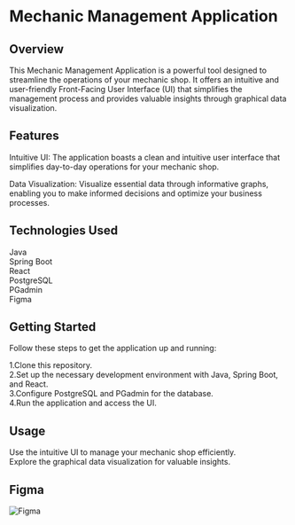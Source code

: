 # Mechanic Management Application

## Overview
This Mechanic Management Application is a powerful tool designed to streamline the operations of your mechanic shop. It offers an intuitive and user-friendly Front-Facing User Interface (UI) that simplifies the management process and provides valuable insights through graphical data visualization.

## Features
Intuitive UI: The application boasts a clean and intuitive user interface that simplifies day-to-day operations for your mechanic shop.

Data Visualization: Visualize essential data through informative graphs, enabling you to make informed decisions and optimize your business processes.

## Technologies Used
Java <br>
Spring Boot <br>
React <br>
PostgreSQL <br>
PGadmin <br>
Figma <br>

## Getting Started
Follow these steps to get the application up and running:

1.Clone this repository. <br>
2.Set up the necessary development environment with Java, Spring Boot, and React. <br>
3.Configure PostgreSQL and PGadmin for the database. <br>
4.Run the application and access the UI. <br>

## Usage
Use the intuitive UI to manage your mechanic shop efficiently. <br>
Explore the graphical data visualization for valuable insights.

## Figma
![Figma](https://github.com/joshuahT/mechanic-management-app/assets/97864365/1a8c39e4-1199-4b80-84d8-92899ee31c0f)
